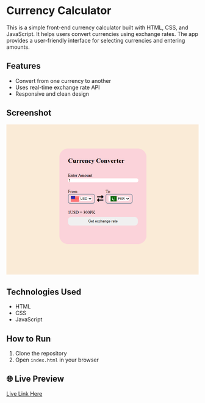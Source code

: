 # Currency Calculator

This is a simple front-end currency calculator built with HTML, CSS, and JavaScript. It helps users convert currencies using exchange rates. The app provides a user-friendly interface for selecting currencies and entering amounts.

## Features
- Convert from one currency to another
- Uses real-time exchange rate API 
- Responsive and clean design

## Screenshot
![App Screenshot](screenshot.png)

## Technologies Used
- HTML
- CSS
- JavaScript

## How to Run
1. Clone the repository
2. Open `index.html` in your browser

## 🌐 Live Preview
[Live Link Here](#)
